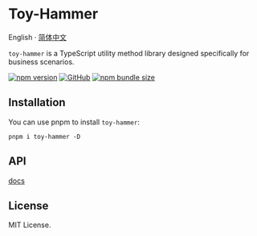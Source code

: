 # Toy-Hammer

English · [简体中文](./README.zh-CN.md)

<div align="left">

`toy-hammer` is a TypeScript utility method library designed specifically for business scenarios.

[![npm version](https://img.shields.io/npm/v/toy-hammer?style=flat-square)](https://www.npmjs.com/package/toy-hammer)
[![GitHub](https://img.shields.io/github/license/binghuis/toy-hammer.svg?style=flat-square)](https://github.com/binghuis/toy-hammer/blob/main/LICENSE)
[![npm bundle size](https://img.shields.io/bundlephobia/minzip/toy-hammer?style=flat-square)](https://bundlephobia.com/package/toy-hammer)

</div>

## Installation

You can use pnpm to install `toy-hammer`:

```
pnpm i toy-hammer -D
```

## API

[docs](https://docs.page/binghuis/toy-hammer)

## License

MIT License.
